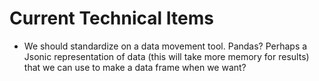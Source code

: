 # Current Technical Items
* We should standardize on a data movement tool. Pandas? Perhaps a Jsonic representation of data (this will take more memory for results) that we can use to make a data frame when we want? 

